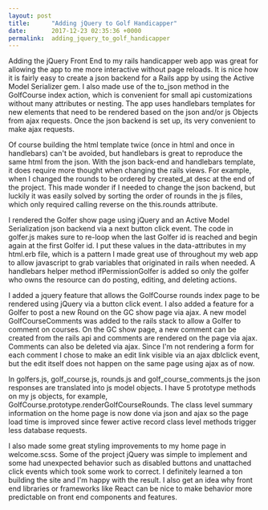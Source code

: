 ```yaml
---
layout: post
title:      "Adding jQuery to Golf Handicapper"
date:       2017-12-23 02:35:36 +0000
permalink:  adding_jquery_to_golf_handicapper
---
```



Adding the jQuery Front End to my rails handicapper web app was great for allowing the app to me more interactive without page reloads. It is nice how it is fairly easy to create a json backend for a Rails app by using the Active Model Serializer gem. I also made use of the to_json method in the GolfCourse index action, which is convenient for small api customizations without many attributes or nesting. The app uses handlebars templates for new elements that need to be rendered based on the json and/or js Objects from ajax requests. Once the json backend is set up, its very convenient to make ajax requests. 

Of course building the html template twice (once in html and once in handlebars) can't be avoided, but handlebars is great to reproduce the same html from the json. With the json back-end and handlebars template, it does require more thought when changing the rails views. For example, when I changed the rounds to be  ordered by created_at desc at the end of the project. This made wonder if I needed to change the json backend, but luckily it was easily solved by sorting the order of rounds in the js files, which only required calling reverse on the this.rounds attribute.

I rendered the Golfer show page using jQuery and an Active Model Serialization json backend via a next button click event. The code in golfer.js makes sure to re-loop when the last Golfer id is reached and begin again at the first Golfer id. I put these values in the data-attributes in my html.erb file, which is a pattern I made great use of throughout my web app to allow javascript to grab variables that originated in rails when needed. A handlebars helper method ifPermissionGolfer is added so only the golfer who owns the resource can do posting, editing, and deleting actions.

I added a jquery feature that allows the GolfCourse rounds index page to be rendered using jQuery via a button click event. I also added a feature for a Golfer to post a new Round on the GC show page via ajax. A new model GolfCourseComments was added to the rails stack to allow a Golfer to comment on courses. On the GC show page, a new comment can be created from the rails api and comments are rendered on the page via ajax. Comments can also be deleted via ajax. Since I'm not rendering a form for each comment I chose to make an edit link visible via an ajax dblclick event, but the edit itself does not happen on the same page using ajax as of now. 

In golfers.js, golf_course.js, rounds.js and golf_course_comments.js the json responses are translated into js model objects. I have 5 prototype methods on my js objects, for example, GolfCourse.prototype.renderGolfCourseRounds. The class level summary information on the home page is now done via json and ajax so the page load time is improved since fewer active record class level methods trigger less database requests.

I also made some great styling improvements to my home page in welcome.scss. Some of the  project jQuery was simple to implement and some had unexpected behavior such as disabled buttons and unattached click events which took some work to correct. I definitely learned a ton building the site and I'm happy with the result. I also get an idea why front end libraries or frameworks like React can be nice to make behavior more predictable on front end components and features.
